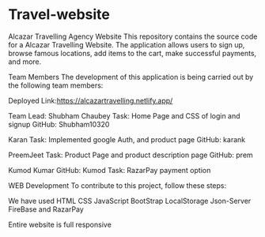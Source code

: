 # Travel-website
Alcazar Travelling Agency Website
This repository contains the source code for a Alcazar Travelling Website. The application allows users to sign up, browse famous locations, add items to the cart, make successful payments, and more.

Team Members
The development of this application is being carried out by the following team members:

Deployed Link:https://alcazartravelling.netlify.app/


Team Lead: Shubham Chaubey
Task: Home Page and CSS of login and signup
GitHub: Shubham10320

Karan
Task: Implemented google Auth, and product page
GitHub: karank

PreemJeet
Task: Product Page and product description page
GitHub: prem

Kumod Kumar
GitHub: Kumod
Task: RazarPay payment option

WEB Development
To contribute to this project, follow these steps:

We have used HTML CSS JavaScript BootStrap LocalStorage Json-Server FireBase and RazarPay

Entire website is full responsive